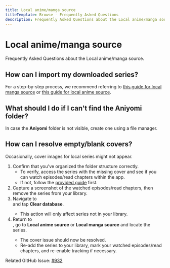 ```yaml
---
title: Local anime/manga source
titleTemplate: Browse - Frequently Asked Questions
description: Frequently Asked Questions about the Local anime/manga source.
---
```


# Local anime/manga source
Frequently Asked Questions about the Local anime/manga source.

## How can I import my downloaded series?
For a step-by-step process, we recommend referring to [this guide for local manga source](/docs/guides/local-manga-source/) or [this guide for local anime source](/docs/guides/local-anime-source/).

## What should I do if I can't find the Aniyomi folder?
In case the **Aniyomi** folder is not visible, create one using a file manager.

## How can I resolve empty/blank covers?
Occasionally, cover images for local series might not appear.

1. Confirm that you've organized the folder structure correctly.
   * To verify, access the series with the missing cover and see if you can watch episodes/read chapters within the app.
   * If not, follow the [provided guide](/docs/guides/local-anime-source/#folder-structure) first.
1. Capture a screenshot of the watched episodes/read chapters, then remove the series from your library.
1. Navigate to <nav to="advanced"> and tap **Clear database**.
   * This action will only affect series not in your library.
2. Return to <nav to="sources">, go to **Local anime source** or **Local manga source** and locate the series.
   * The cover issue should now be resolved.
   * Re-add the series to your library, mark your watched episodes/read chapters, and re-enable tracking if necessary.

Related GitHub Issue: [#932](https://git.mihon.dev/tachiyomi/tachiyomi/issues/932)
